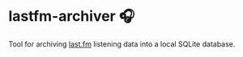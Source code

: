 # lastfm-archiver 🎧

Tool for archiving [last.fm](https://www.last.fm) listening data into a local SQLite database.
